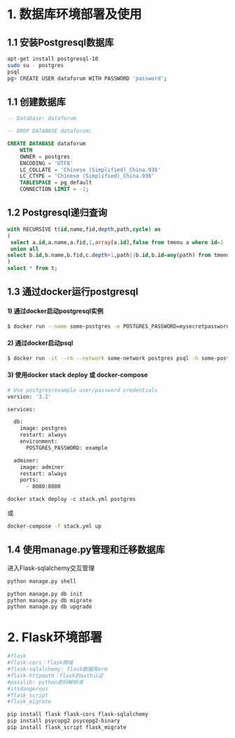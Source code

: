 # 1. 数据库环境部署及使用
## 1.1 安装Postgresql数据库
```bash
apt-get install postgresql-10
sudo su - postgres
psql
pg> CREATE USER dataforum WITH PASSWORD 'password';
```

## 1.1 创建数据库

```sql
-- Database: dataforum

-- DROP DATABASE dataforum;

CREATE DATABASE dataforum
    WITH 
    OWNER = postgres
    ENCODING = 'UTF8'
    LC_COLLATE = 'Chinese (Simplified)_China.936'
    LC_CTYPE = 'Chinese (Simplified)_China.936'
    TABLESPACE = pg_default
    CONNECTION LIMIT = -1;
```

## 1.2 Postgresql递归查询

```sql
with RECURSIVE t(id,name,fid,depth,path,cycle) as
(
 select a.id,a.name,a.fid,1,array[a.id],false from tmenu a where id=1
 union all
select b.id,b.name,b.fid,c.depth+1,path||b.id,b.id=any(path) from tmenu b , t c where c.id = b.fid and not cycle
)
select * from t;
```

## 1.3 通过docker运行postgresql
#### 1) 通过docker启动postgresql实例
```bash
$ docker run --name some-postgres -e POSTGRES_PASSWORD=mysecretpassword -d postgres
```

#### 2) 通过docker启动psql
```bash
$ docker run -it --rm --network some-network postgres psql -h some-postgres -U postgres
```

#### 3) 使用docker stack deploy 或 docker-compose
```bash
# Use postgres/example user/password credentials
version: '3.1'

services:

  db:
    image: postgres
    restart: always
    environment:
      POSTGRES_PASSWORD: example

  adminer:
    image: adminer
    restart: always
    ports:
      - 8080:8080
```

```
docker stack deploy -c stack.yml postgres
```
或
```bash
docker-compose -f stack.yml up
```

## 1.4 使用manage.py管理和迁移数据库
进入Flask-sqlalchemy交互管理
```bash
python manage.py shell
```

```bash
python manage.py db init
python manage.py db migrate
python manage.py db upgrade
```

# 2. Flask环境部署
```bash
#flask
#flask-cors：flask跨域
#flask-sqlalchemy: flask数据库orm
#flask-httpauth：flask的auth认证
#passlib: python密码解析库
#itsdangerous
#flask_script
#flask_migrate

pip install flask flask-cors flask-sqlalchemy
pip install psycopg2 psycopg2-binary
pip install flask_script flask_migrate
```